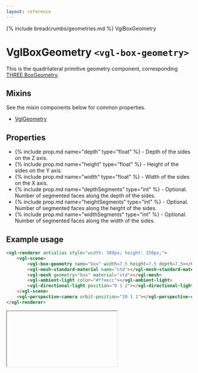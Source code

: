 ```yaml
---
layout: reference
---
```

{% include breadcrumbs/geometries.md %} VglBoxGeometry
# VglBoxGeometry `<vgl-box-geometry>`
This is the quadrilateral primitive geometry component, corresponding [THREE.BoxGeometry](https://threejs.org/docs/index.html#api/geometries/BoxGeometry).
## Mixins
See the mixin components below for common properties.
* [VglGeometry](vgl-geometry)

## Properties
* {% include prop.md name="depth" type="float" %} - Depth of the sides on the Z axis.
* {% include prop.md name="height" type="float" %} - Height of the sides on the Y axis.
* {% include prop.md name="width" type="float" %} - Width of the sides on the X axis.
* {% include prop.md name="depthSegments" type="int" %} - Optional. Number of segmented faces along the depth of the sides.
* {% include prop.md name="heightSegments" type="int" %} - Optional. Number of segmented faces along the height of the sides.
* {% include prop.md name="widthSegments" type="int" %} - Optional. Number of segmented faces along the width of the sides.

## Example usage
```html
<vgl-renderer antialias style="width: 300px; height: 150px;">
    <vgl-scene>
        <vgl-box-geometry name="box" width=7.5 height=7.5 depth=7.5></vgl-box-geometry>
        <vgl-mesh-standard-material name="std"></vgl-mesh-standard-material>
        <vgl-mesh geometry="box" material="std"></vgl-mesh>
        <vgl-ambient-light color="#ffeecc"></vgl-ambient-light>
        <vgl-directional-light position="0 1 2"></vgl-directional-light>
    </vgl-scene>
    <vgl-perspective-camera orbit-position="20 1 1"></vgl-perspective-camera>
</vgl-renderer>
```
<div class="vgl-example"><iframe class="vgl-example__content" srcdoc="
    <style>
        body {
            margin: 0;
            overflow: hidden;
        }
        .vgl-canvas {
            height: 100vh;
        }
    </style>
    <vgl-renderer antialias class='vgl-canvas'>
        <vgl-scene>
            <vgl-box-geometry name='box' width=7.5 height=7.5 depth=7.5></vgl-box-geometry>
            <vgl-mesh-standard-material name='std'></vgl-mesh-standard-material>
            <vgl-mesh geometry='box' material='std'></vgl-mesh>
            <vgl-ambient-light color='#ffeecc'></vgl-ambient-light>
            <vgl-directional-light position='0 1 2'></vgl-directional-light>
        </vgl-scene>
        <vgl-perspective-camera orbit-position='20 1 1'></vgl-perspective-camera>
    </vgl-renderer>
    <script src='https://unpkg.com/vue/dist/vue.min.js'></script>
    <script src='https://unpkg.com/three/build/three.min.js'></script>
    <script src='../js/vue-gl.js'></script>
    <script>
        Object.keys(VueGL).forEach(function(name) {
            Vue.component(name, VueGL[name]);
        });
        const vm = new Vue({
            el: '.vgl-canvas'
        });
    </script>
"></iframe></div>
<script src="https://unpkg.com/srcdoc-polyfill@1.0.0/srcdoc-polyfill.min.js"></script>
